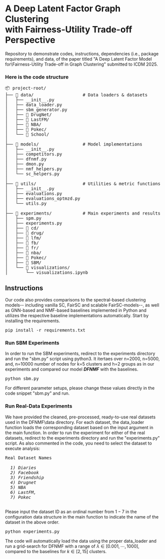 # A Deep Latent Factor Graph Clustering <br />with Fairness-Utility Trade-off Perspective

Repository to demonstrate codes, instructions, dependencies (i.e., package requirements), and data, of the paper titled "A Deep Latent Factor Model for\\Fairness-Utility Trade-off in Graph Clustering" submitted to ICDM 2025.

### Here is the code structure 
<pre>
📦 project-root/
├── 📂 data/                   # Data loaders & datasets
│   ├── __init__.py
│   ├── data_loader.py
│   ├── sbm_generator.py
│   ├── 📁 DrugNet/
│   ├── 📁 LastFM/
│   ├── 📁 NBA/
│   ├── 📁 Pokec/
│   └── 📁 School/
│
├── 📂 models/                 # Model implementations
│   ├── __init__.py
│   ├── competitors.py
│   ├── dfnmf.py
│   ├── dmon.py
│   ├── nmf_helpers.py
│   └── sc_helpers.py
│
├── 📂 utils/                  # Utilities & metric functions
│   ├── __init__.py
│   ├── evaluations.py
│   ├── evaluations_optmzd.py
│   └── utils.py
│
├── 📂 experiments/            # Main experiments and results
│   ├── spm.py
│   ├── experiments.py
│   ├── 📁 cd/
│   ├── 📁 drug/
│   ├── 📁 lfm/
│   ├── 📁 fb/
│   ├── 📁 fr/
│   ├── 📁 nba/
│   ├── 📁 Pokec/
│   ├── 📁 SBM/
│   └── 📁 visualizations/
│       └── visualizations.ipynb
</pre>


## Instructions 
Our code also provides comparisons to the spectral-based clustering models-- including vanilla SC, FairSC and scalable FairSC-models--, as well as GNN-based and NMF-based baselines implemented in Python and utilizes the respective baseline implementations automatically.
Start by installing the requirements.
<pre>
pip install -r requirements.txt
</pre>


### Run SBM Experiments
In order to run the SBM experiments, redirect to the experiments directory and run the "sbm.py" script using python3. It itertaes over n=2000, n=5000, 
and, n=10000 number of nodes for k=5 clusters and h=2 groups as in our experiments and compared our model **_DFNMF_** with the baselines.

<pre>
python sbm.py
</pre>

For different parameter setups, please change these values directly in the code snippet "sbm.py" and run. 

### Run Real-Data Experiments
We have provided the cleaned, pre-processed, ready-to-use real datasets used in the DFNMF\data directory. For each dataset, the data_loader function loads the corresponding dataset based on the input argument in the main function.
In order to run the experiment for either of the real datasets, redirect to the experiments directory and run the "experiments.py" script. 
As also commented in the code, you need to select the dataset to execute analysis: 
<pre>
Real Dataset Names
  <i> 
  1) Diaries 
  2) Facebook 
  3) Friendship 
  4) Drugnet 
  5) NBA 
  6) LastFM, 
  7) Pokec 
  </i>
</pre>
  
Please input the dataset ID as an ordinal number from $1-7$ in the configuration data structure in the main function to indicate the name of the dataset in the above order. 

<pre>
python experiments.py
</pre>

The code will automatically load the data using the proper data_loader and run a grid-search for DFNMF with a range of $\lambda \in [0.001,\cdots,1000]$, 
compared to the baselines for $k \in [2,15]$ clusters.

<!-- ### Visualizations
The notebook that visualizes our obtained results can be found under the "experiments\visualizations" directory. -->
